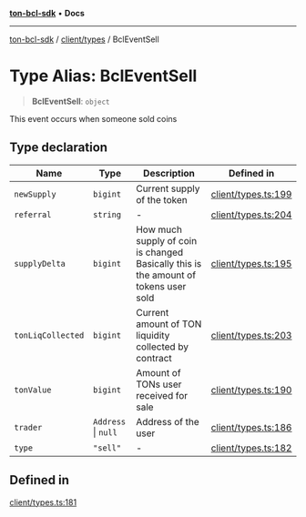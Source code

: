 [**ton-bcl-sdk**](../../../README.md) • **Docs**

***

[ton-bcl-sdk](../../../README.md) / [client/types](../README.md) / BclEventSell

# Type Alias: BclEventSell

> **BclEventSell**: `object`

This event occurs when someone sold coins

## Type declaration

| Name | Type | Description | Defined in |
| ------ | ------ | ------ | ------ |
| `newSupply` | `bigint` | Current supply of the token | [client/types.ts:199](https://github.com/ton-fun-tech/ton-bcl-sdk/blob/94d6b89dd4da487f7f59e76bb49397e251522dcd/src/client/types.ts#L199) |
| `referral` | `string` | - | [client/types.ts:204](https://github.com/ton-fun-tech/ton-bcl-sdk/blob/94d6b89dd4da487f7f59e76bb49397e251522dcd/src/client/types.ts#L204) |
| `supplyDelta` | `bigint` | How much supply of coin is changed Basically this is the amount of tokens user sold | [client/types.ts:195](https://github.com/ton-fun-tech/ton-bcl-sdk/blob/94d6b89dd4da487f7f59e76bb49397e251522dcd/src/client/types.ts#L195) |
| `tonLiqCollected` | `bigint` | Current amount of TON liquidity collected by contract | [client/types.ts:203](https://github.com/ton-fun-tech/ton-bcl-sdk/blob/94d6b89dd4da487f7f59e76bb49397e251522dcd/src/client/types.ts#L203) |
| `tonValue` | `bigint` | Amount of TONs user received for sale | [client/types.ts:190](https://github.com/ton-fun-tech/ton-bcl-sdk/blob/94d6b89dd4da487f7f59e76bb49397e251522dcd/src/client/types.ts#L190) |
| `trader` | `Address` \| `null` | Address of the user | [client/types.ts:186](https://github.com/ton-fun-tech/ton-bcl-sdk/blob/94d6b89dd4da487f7f59e76bb49397e251522dcd/src/client/types.ts#L186) |
| `type` | `"sell"` | - | [client/types.ts:182](https://github.com/ton-fun-tech/ton-bcl-sdk/blob/94d6b89dd4da487f7f59e76bb49397e251522dcd/src/client/types.ts#L182) |

## Defined in

[client/types.ts:181](https://github.com/ton-fun-tech/ton-bcl-sdk/blob/94d6b89dd4da487f7f59e76bb49397e251522dcd/src/client/types.ts#L181)
